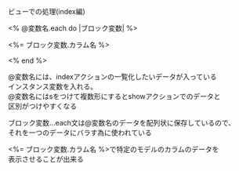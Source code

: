ビューでの処理(index編)

<% @変数名.each do |ブロック変数| %><br>
  <p><%= ブロック変数.カラム名 %></p>
<% end %><br>

@変数名には、indexアクションの一覧化したいデータが入っている<br>
インスタンス変数を入れる。<br>
@変数名にはsをつけて複数形にするとshowアクションでのデータと<br>
区別がつけやすくなる<br>

ブロック変数…each文は@変数名のデータを配列状に保存しているので、<br>
それを一つのデータにバラす為に使われている<br>

<%= ブロック変数.カラム名 %>で特定のモデルのカラムのデータを<br>
表示させることが出来る
